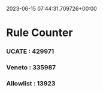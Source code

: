 2023-06-15 07:44:31.709726+00:00
# Rule Counter 
 ### UCATE : 429971

 ### Veneto : 335987

 ### Allowlist : 13923